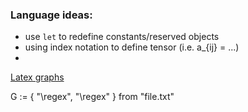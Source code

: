 ### Language ideas:

- use `let` to redefine constants/reserved objects
- using index notation to define tensor (i.e. a_{ij} = ...)
- 

[Latex graphs](https://jlmartin.ku.edu/~jlmartin/courses/math725-S16/tikz-example.pdf)

G := { "\regex", "\regex" } from "file.txt"

